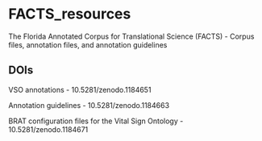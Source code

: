 # FACTS_resources
The Florida Annotated Corpus for Translational Science (FACTS) - Corpus files, annotation files, and annotation guidelines

## DOIs
	
VSO annotations - 10.5281/zenodo.1184651

Annotation guidelines - 10.5281/zenodo.1184663

BRAT configuration files for the Vital Sign Ontology - 10.5281/zenodo.1184671